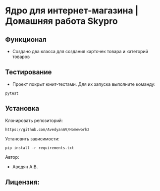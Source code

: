 # Ядро для интернет-магазина | Домашняя работа Skypro
## 


## Функционал
- Создано два класса для создания карточек товара и категорий товаров


  
## Тестирование
- Проект покрыт юнит-тестами. Для их запуска выполните команду:
```
pytest
```

## Установка
Клонировать репозиторий:
```
https://github.com/AvedyanAV/Homework2
```

Установить зависимости:
```
pip install -r requirements.txt
```


Автор:
- Аведян А.В.


Лицензия:
-